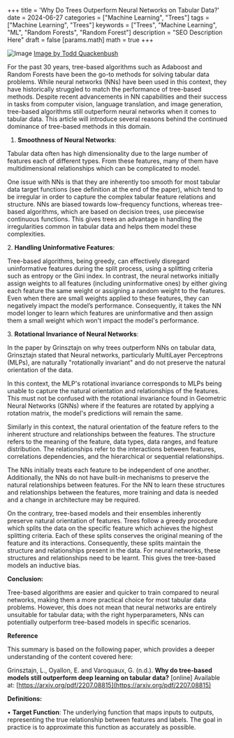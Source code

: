 +++
title = 'Why Do Trees Outperform Neural Networks on Tabular Data?'
date = 2024-06-27
categories = ["Machine Learning", "Trees"]
tags = ["Machine Learning", "Trees"]
keywords = ["Trees", "Machine Learning", "ML", "Random Forests", "Random Forest"]
description = "SEO Description Here"
draft = false
[params.math]
math = true
+++

![Image](/images/photo-1458966480358-a0ac42de0a7a.avif)
[Image by Todd Quackenbush](https://unsplash.com/@toddquackenbush?utm_source=ghost&utm_medium=referral&utm_campaign=api-credit)

For the past 30 years, tree-based algorithms such as Adaboost and Random Forests have been the go-to methods for solving tabular data problems. While neural networks (NNs) have been used in this context, they have historically struggled to match the performance of tree-based methods. Despite recent advancements in NN capabilities and their success in tasks from computer vision, language translation, and image generation, tree-based algorithms still outperform neural networks when it comes to tabular data. This article will introduce several reasons behind the continued dominance of tree-based methods in this domain.

1. **Smoothness of Neural Networks**:

Tabular data often has high dimensionality due to the large number of features each of different types. From these features, many of them have multidimensional relationships which can be complicated to model.

One issue with NNs is that they are inherently too smooth for most tabular data target functions (see definition at the end of the paper), which tend to be irregular in order to capture the complex tabular feature relations and structure. NNs are biased towards low-frequency functions, whereas tree-based algorithms, which are based on decision trees, use piecewise continuous functions. This gives trees an advantage in handling the irregularities common in tabular data and helps them model these complexities.

2. **Handling Uninformative Features**:

Tree-based algorithms, being greedy, can effectively disregard uninformative features during the split process, using a splitting criteria such as entropy or the Gini index. In contrast, the neural networks initially assign weights to all features (including uninformative ones) by either giving each feature the same weight or assigning a random weight to the features. Even when there are small weights applied to these features, they can negatively impact the model’s performance. Consequently, it takes the NN model longer to learn which features are uninformative and then assign them a small weight which won't impact the model's performance.

3. **Rotational Invariance of Neural Networks**:

In the paper by Grinsztajn on why trees outperform NNs on tabular data, Grinsztajn stated that Neural networks, particularly MultiLayer Perceptrons (MLPs), are naturally "rotationally invariant" and do not preserve the natural orientation of the data.

In this context, the MLP's rotational invariance corresponds to MLPs being unable to capture the natural orientation and relationships of the features. This must not be confused with the rotational invariance found in Geometric Neural Networks (GNNs) where if the features are rotated by applying a rotation matrix, the model's predictions will remain the same.

Similarly in this context, the natural orientation of the feature refers to the inherent structure and relationships between the features. The structure refers to the meaning of the feature, data types, data ranges, and feature distribution. The relationships refer to the interactions between features, correlations dependencies, and the hierarchical or sequential relationships.

The NNs initially treats each feature to be independent of one another. Additionally, the NNs do not have built-in mechanisms to preserve the natural relationships between features. For the NN to learn these structures and relationships between the features, more training and data is needed and a change in architecture may be required.

On the contrary, tree-based models and their ensembles inherently preserve natural orientation of features. Trees follow a greedy procedure which splits the data on the specific feature which achieves the highest splitting criteria. Each of these splits conserves the original meaning of the feature and its interactions. Consequently, these splits maintain the structure and relationships present in the data. For neural networks, these structures and relationships need to be learnt. This gives the tree-based models an inductive bias.

**Conclusion:**

Tree-based algorithms are easier and quicker to train compared to neural networks, making them a more practical choice for most tabular data problems. However, this does not mean that neural networks are entirely unsuitable for tabular data; with the right hyperparameters, NNs can potentially outperform tree-based models in specific scenarios.

**Reference**

This summary is based on the following paper, which provides a deeper understanding of the content covered here:

Grinsztajn, L., Oyallon, E. and Varoquaux, G. (n.d.). __Why do tree-based models still outperform deep learning on tabular data?__ [online] Available at: [https://arxiv.org/pdf/2207.08815](https://arxiv.org/pdf/2207.08815)

**Definitions:**

• **Target Function**: The underlying function that maps inputs to outputs, representing the true relationship between features and labels. The goal in practice is to approximate this function as accurately as possible.





